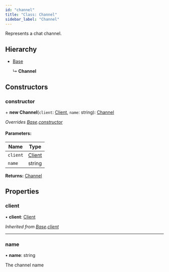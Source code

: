 ```yaml
---
id: "channel"
title: "Class: Channel"
sidebar_label: "Channel"
---
```


Represents a chat channel.

## Hierarchy

* [Base](base.md)

  ↳ **Channel**

## Constructors

### constructor

\+ **new Channel**(`client`: [Client](client.md), `name`: string): [Channel](channel.md)

*Overrides [Base](base.md).[constructor](base.md#constructor)*

#### Parameters:

Name | Type |
------ | ------ |
`client` | [Client](client.md) |
`name` | string |

**Returns:** [Channel](channel.md)

## Properties

### client

•  **client**: [Client](client.md)

*Inherited from [Base](base.md).[client](base.md#client)*

___

### name

•  **name**: string

The channel name
